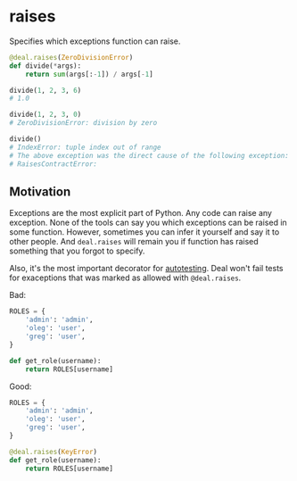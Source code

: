 # raises

Specifies which exceptions function can raise.


```python
@deal.raises(ZeroDivisionError)
def divide(*args):
    return sum(args[:-1]) / args[-1]

divide(1, 2, 3, 6)
# 1.0

divide(1, 2, 3, 0)
# ZeroDivisionError: division by zero

divide()
# IndexError: tuple index out of range
# The above exception was the direct cause of the following exception:
# RaisesContractError:
```

## Motivation

Exceptions are the most explicit part of Python. Any code can raise any exception. None of the tools can say you which exceptions can be raised in some function. However, sometimes you can infer it yourself and say it to other people. And `deal.raises` will remain you if function has raised something that you forgot to specify.

Also, it's the most important decorator for [autotesting](../testing). Deal won't fail tests for exaceptions that was marked as allowed with `@deal.raises`.

Bad:

```python
ROLES = {
    'admin': 'admin',
    'oleg': 'user',
    'greg': 'user',
}

def get_role(username):
    return ROLES[username]
```

Good:

```python
ROLES = {
    'admin': 'admin',
    'oleg': 'user',
    'greg': 'user',
}

@deal.raises(KeyError)
def get_role(username):
    return ROLES[username]
```
